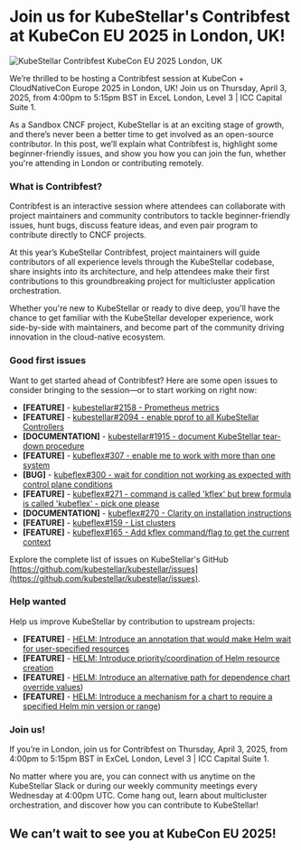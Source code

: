 # Join us for KubeStellar's Contribfest at KubeCon EU 2025 in London, UK!

![KubeStellar Contribfest KubeCon EU 2025 London, UK](./contribfest-2025.jpg)

We’re thrilled to be hosting a Contribfest session at KubeCon + CloudNativeCon Europe 2025 in London, UK! Join us on Thursday, April 3, 2025, from 4:00pm to 5:15pm BST in ExceL London, Level 3 | ICC Capital Suite 1.

As a Sandbox CNCF project, KubeStellar is at an exciting stage of growth, and there’s never been a better time to get involved as an open-source contributor. In this post, we’ll explain what Contribfest is, highlight some beginner-friendly issues, and show you how you can join the fun, whether you're attending in London or contributing remotely.

### What is Contribfest?
Contribfest is an interactive session where attendees can collaborate with project maintainers and community contributors to tackle beginner-friendly issues, hunt bugs, discuss feature ideas, and even pair program to contribute directly to CNCF projects.

At this year’s KubeStellar Contribfest, project maintainers will guide contributors of all experience levels through the KubeStellar codebase, share insights into its architecture, and help attendees make their first contributions to this groundbreaking project for multicluster application orchestration.

Whether you're new to KubeStellar or ready to dive deep, you'll have the chance to get familiar with the KubeStellar developer experience, work side-by-side with maintainers, and become part of the community driving innovation in the cloud-native ecosystem.

### Good first issues
Want to get started ahead of Contribfest? Here are some open issues to consider bringing to the session—or to start working on right now:

- **[FEATURE]** - [kubestellar#2158 - Prometheus metrics](https://github.com/kubestellar/kubestellar/issues/2158)
- **[FEATURE]** - [kubestellar#2094 - enable pprof to all KubeStellar Controllers](https://github.com/kubestellar/kubestellar/issues/2094)
- **[DOCUMENTATION]** - [kubestellar#1915 - document KubeStellar tear-down procedure](https://github.com/kubestellar/kubestellar/issues/1915)
- **[FEATURE]** - [kubeflex#307 - enable me to work with more than one system](https://github.com/kubestellar/kubeflex/issues/307)
- **[BUG]** - [kubeflex#300 - wait for condition not working as expected with control plane conditions](https://github.com/kubestellar/kubeflex/issues/300)
- **[FEATURE]** - [kubeflex#271 - command is called 'kflex' but brew formula is called 'kubeflex' - pick one please](https://github.com/kubestellar/kubeflex/issues/271)
- **[DOCUMENTATION]** - [kubeflex#270 - Clarity on installation instructions](https://github.com/kubestellar/kubeflex/issues/270)
- **[FEATURE]** - [kubeflex#159 - List clusters](https://github.com/kubestellar/kubeflex/issues/159)
- **[FEATURE]** - [kubeflex#165 - Add kflex command/flag to get the current context](https://github.com/kubestellar/kubeflex/issues/165)

Explore the complete list of issues on KubeStellar's GitHub [https://github.com/kubestellar/kubestellar/issues](https://github.com/kubestellar/kubestellar/issues).

### Help wanted
Help us improve KubeStellar by contribution to upstream projects:

- **[FEATURE]** - [HELM: Introduce an annotation that would make Helm wait for user-specified resources](https://github.com/helm/helm/issues/30669)
- **[FEATURE]** - [HELM: Introduce priority/coordination of Helm resource creation](https://github.com/helm/helm/issues/30670)
- **[FEATURE]** - [HELM: Introduce an alternative path for dependence chart override values](https://github.com/helm/helm/issues/30671))
- **[FEATURE]** - [HELM: Introduce a mechanism for a chart to require a specified Helm min version or range](https://github.com/helm/helm/issues/30672))

### Join us!
If you’re in London, join us for Contribfest on Thursday, April 3, 2025, from 4:00pm to 5:15pm BST in ExCeL London, Level 3 | ICC Capital Suite 1.

No matter where you are, you can connect with us anytime on the KubeStellar Slack or during our weekly community meetings every Wednesday at 4:00pm UTC. Come hang out, learn about multicluster orchestration, and discover how you can contribute to KubeStellar!

## We can’t wait to see you at KubeCon EU 2025!
